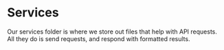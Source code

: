 Services
=============

Our services folder is where we store out files that help with API requests. All they do is send requests, and respond with formatted results.
